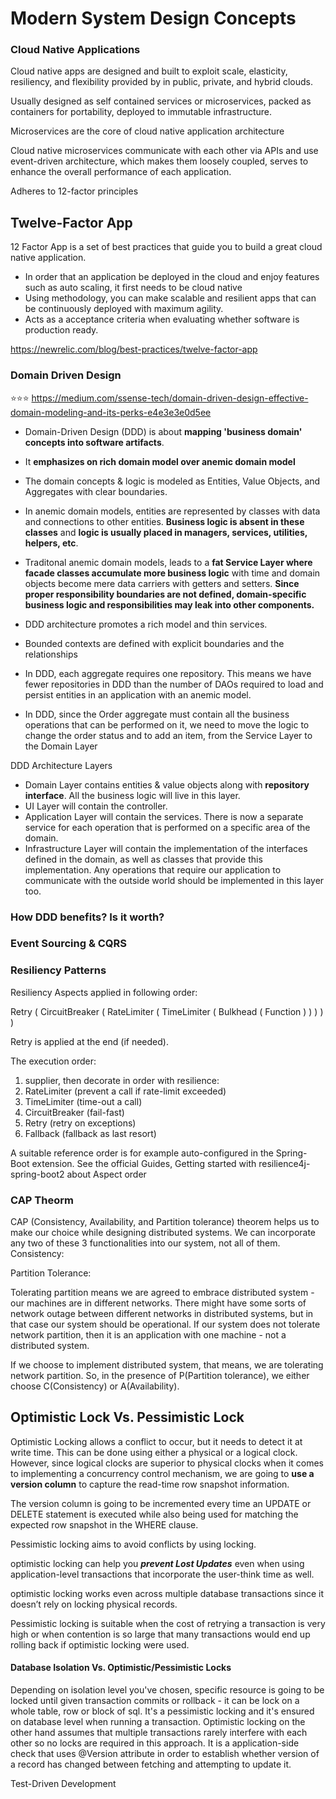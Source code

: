 
# Modern System Design Concepts 

### Cloud Native Applications

Cloud native apps are designed and built to exploit scale, elasticity, resiliency, and flexibility provided by in public, private, and hybrid clouds.

Usually designed as self contained services or microservices, packed as containers for portability, deployed to immutable infrastructure.

Microservices are the core of cloud native application architecture

Cloud native microservices communicate with each other via APIs and use event-driven architecture, which makes them loosely coupled, serves to enhance the overall performance of each application.

Adheres to 12-factor principles

## Twelve-Factor App

12 Factor App is a set of best practices that guide you to build a great cloud native application.
- In order that an application be deployed in the cloud and enjoy features such as auto scaling, it first needs to be cloud native
- Using methodology, you can make scalable and resilient apps that can be continuously deployed with maximum agility.
- Acts as a acceptance criteria when evaluating whether software is production ready.

https://newrelic.com/blog/best-practices/twelve-factor-app

### Domain Driven Design

:star::star::star: https://medium.com/ssense-tech/domain-driven-design-effective-domain-modeling-and-its-perks-e4e3e3e0d5ee

- Domain-Driven Design (DDD) is about **mapping 'business domain' concepts into software artifacts**. 
- It **emphasizes on rich domain model over anemic domain model**
- The domain concepts & logic is modeled as Entities, Value Objects, and Aggregates with clear boundaries.
- In anemic domain models, entities are represented by classes with data and connections to other entities. **Business logic is absent in these classes** and **logic is usually placed in managers, services, utilities, helpers, etc**.
- Traditonal anemic domain models, leads to a **fat Service Layer where facade classes accumulate more business logic** with time and domain objects become mere data carriers with getters and setters. **Since proper responsibility boundaries are not defined, domain-specific business logic and responsibilities may leak into other components.**
- DDD architecture promotes a rich model and thin services.

- Bounded contexts are defined with explicit boundaries and the relationships

- In DDD, each aggregate requires one repository. This means we have fewer repositories in DDD than the number of DAOs required to load and persist entities in an application with an anemic model.
- In DDD, since the Order aggregate must contain all the business operations that can be performed on it, we need to move the logic to change the order status and to add an item, from the Service Layer to the Domain Layer

DDD Architecture Layers 

- Domain Layer contains entities & value objects along with **repository interface**. All the business logic will live in this layer.
- UI Layer will contain the controller. 
- Application Layer will contain the services. There is now a separate service for each operation that is performed on a specific area of the domain.
- Infrastructure Layer will contain the implementation of the interfaces defined in the domain, as well as classes that provide this implementation. Any operations that require our application to communicate with the outside world should be implemented in this layer too.

### How DDD benefits? Is it worth?

### Event Sourcing & CQRS

### Resiliency Patterns

Resiliency Aspects applied in following order:

Retry ( CircuitBreaker ( RateLimiter ( TimeLimiter ( Bulkhead ( Function ) ) ) ) )

Retry is applied at the end (if needed).

The execution order:
1. supplier, then decorate in order with resilience:
2. RateLimiter (prevent a call if rate-limit exceeded)
3. TimeLimiter (time-out a call)
4. CircuitBreaker (fail-fast)
5. Retry (retry on exceptions)
6. Fallback (fallback as last resort)

A suitable reference order is for example auto-configured in the Spring-Boot extension. See the official Guides, Getting started with resilience4j-spring-boot2 about Aspect order

### CAP Theorm

CAP (Consistency, Availability, and Partition tolerance) theorem helps us to make our choice while designing distributed systems. We can incorporate any two of these 3 functionalities into our system, not all of them.
Consistency:

Partition Tolerance:

Tolerating partition means we are agreed to embrace distributed system - our machines are in different networks. There might have some sorts of network outage between different networks in distributed systems, but in that case our system should be operational. If our system does not tolerate network partition, then it is an application with one machine - not a distributed system.

If we choose to implement distributed system, that means, we are tolerating network partition. So, in the presence of P(Partition tolerance), we either choose C(Consistency) or A(Availability).

## Optimistic Lock Vs. Pessimistic Lock

Optimistic Locking allows a conflict to occur, but it needs to detect it at write time. This can be done using either a physical or a logical clock. However, since logical clocks are superior to physical clocks when it comes to implementing a concurrency control mechanism, we are going to **use a version column** to capture the read-time row snapshot information.

The version column is going to be incremented every time an UPDATE or DELETE statement is executed while also being used for matching the expected row snapshot in the WHERE clause.

Pessimistic locking aims to avoid conflicts by using locking.

optimistic locking can help you **_prevent Lost Updates_** even when using application-level transactions that incorporate the user-think time as well.

optimistic locking works even across multiple database transactions since it doesn’t rely on locking physical records.

Pessimistic locking is suitable when the cost of retrying a transaction is very high or when contention is so large that many transactions would end up rolling back if optimistic locking were used.

#### Database Isolation Vs. Optimistic/Pessimistic Locks

Depending on isolation level you've chosen, specific resource is going to be locked until given transaction commits or rollback - it can be lock on a whole table, row or block of sql. It's a pessimistic locking and it's ensured on database level when running a transaction.
Optimistic locking on the other hand assumes that multiple transactions rarely interfere with each other so no locks are required in this approach. It is a application-side check that uses @Version attribute in order to establish whether version of a record has changed between fetching and attempting to update it.


Test-Driven Development

